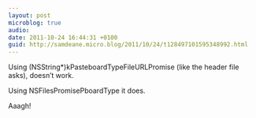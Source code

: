 ```yaml
---
layout: post
microblog: true
audio: 
date: 2011-10-24 16:44:31 +0100
guid: http://samdeane.micro.blog/2011/10/24/t128497101595348992.html
---
```

Using (NSString*)kPasteboardTypeFileURLPromise (like the header file asks), doesn’t work. 

Using NSFilesPromisePboardType it does.

Aaagh!
